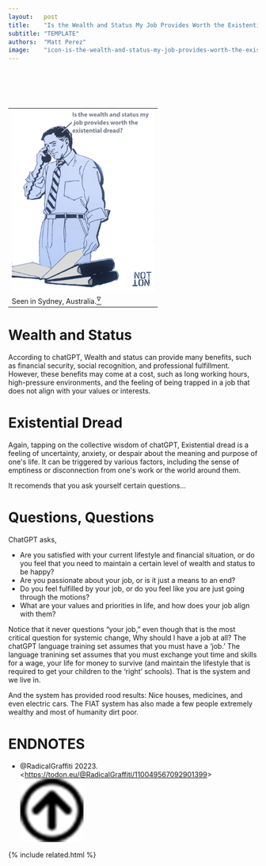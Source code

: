 ```yaml
---
layout:   post
title:    "Is the Wealth and Status My Job Provides Worth the Existential Dread?"
subtitle: "TEMPLATE"
authors:  "Matt Perez"
image:    "icon-is-the-wealth-and-status-my-job-provides-worth-the-existential-dread.svg"
---
```


<div style="display:none;">
 <p>Wealth and status in exchange for a stressful life? Is it worth it?</p>
</div>

<h1>&nbsp;</h1>
 <div class="_center">
  <table style="width:60%">
   <tr>
    <td>
     <img 
      src="/assets/img/pic-is-the-wealth-and-status-my-job-provides-worth-the-existential-dread.svg"
      alt="">
    </td>
   </tr>
   <tr>
    <td class="_center">
     Seen in Sydney, Australia.<a href="#en01"><sup id="bm01">&hairsp;&nabla;&hairsp;</sup></a>
    </td>
   </tr>
  </table>
 </div>

<h1>Wealth and Status</h1>
 <p>According to chatGPT, <span class="_quotespan">Wealth and status can provide many benefits, such as financial security, social recognition, and professional fulfillment. However, these benefits may come at a cost, such as long working hours, high-pressure environments, and the feeling of being trapped in a job that does not align with your values or interests.</span></p>

<h1>Existential Dread</h1>
 <p>Again, tapping on the collective wisdom of chatGPT, <span class="_quotespan">Existential dread is a feeling of uncertainty, anxiety, or despair about the meaning and purpose of one's life. It can be triggered by various factors, including the sense of emptiness or disconnection from one's work or the world around them.</span></p>
 <p>It recomends that you ask yourself certain questions&hellip;</p>

<h1>Questions, Questions</h1>
 <p>ChatGPT asks,</p>
  <ul>
   <li>Are you satisfied with your current lifestyle and financial situation, or do you feel that you need to maintain a certain level of wealth and status to be happy?</li>
   <li>Are you passionate about your job, or is it just a means to an end?</li>
   <li>Do you feel fulfilled by your job, or do you feel like you are just going through the motions?</li>
   <li>What are your values and priorities in life, and how does your job align with them?</li>
  </ul>
 <p>Notice that it never questions &ldquo;your job,&rdquo; even though that is the most critical question for systemic change, <span class="_quotespan">Why should I have a job at all?</span> The chatGPT language training set assumes that you must have a &lsquo;job.&rsquo; The language tranining set assumes that you must exchange yout time and skills for a wage, your life for money to survive (and maintain the lifestyle that is required to get your children to the &lsquo;right&rsquo; schools). That is the system and we live in.</p>
 <p>And the system has provided rood results: Nice houses, medicines, and even electric cars. The <span class="_paradigm">FIAT</span> system has also made a few people extremely wealthy and most of humanity dirt poor.</p>

<h1 class="_section">ENDNOTES</h1>
 <ul>
  <li id="en01">
   <p class="_list-item">
    @RadicalGraffiti
    20223.
    &lt;<a href="https://todon.eu/@RadicalGraffiti/110049567092901399" target="_blank">https://todon.eu/@RadicalGraffiti/110049567092901399</a>&gt;
    <a class="_uparrow" href="#bm01"><img src="/assets/img/arrow-up-icon.png"></a>
   </p>
  </li>
 </ul>

{% include related.html %}